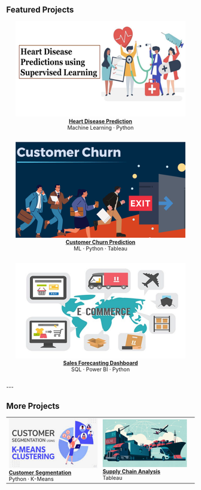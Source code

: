 ## Featured Projects

<div style="text-align: center; margin-bottom: 30px;">
  <a href="projects/heart-disease-prediction.md">
    <img src="images/Heart.png?raw=true" style="width: 700px; max-width: 90%; height: auto;"/>
    <br><b>Heart Disease Prediction</b>
  </a><br>
  Machine Learning · Python
</div>

<div style="text-align: center; margin-bottom: 30px;">
  <a href="projects/customer-churn-prediction.md">
    <img src="images/CustomerChurn.png?raw=true" style="width: 700px; max-width: 90%; height: auto;"/>
    <br><b>Customer Churn Prediction</b>
  </a><br>
  ML · Python · Tableau
</div>

<div style="text-align: center; margin-bottom: 30px;">
  <a href="projects/sales-forecasting.md">
    <img src="images/E-Commerce.png?raw=true" style="width: 700px; max-width: 90%; height: auto;"/>
    <br><b>Sales Forecasting Dashboard</b>
  </a><br>
  SQL · Power BI · Python
</div>
---

## More Projects

<table>
  <tr>
    <td>
      <a href="https://github.com/Alimo01/Customer_Segmentation_Model_Using_K-Means_Clustering/">
        <img src="images/CustomerSegmentation.png?raw=true" width="300"/>
        <br><b>Customer Segmentation</b>
      </a><br>
      Python · K-Means
    </td>
    <td>
      <a href="https://public.tableau.com/app/profile/al.mo1021/viz/Book1_16943737685630/Dashboard1/">
        <img src="images/SupplyChainAnalytics.png?raw=true" width="300"/>
        <br><b>Supply Chain Analysis</b>
      </a><br>
      Tableau
    </td>
    <td>
      <a href="https://public.tableau.com/app/profile/al.mo1021/viz/SalesPerformanceDashboard_16939119468420/Dashboard1/">
